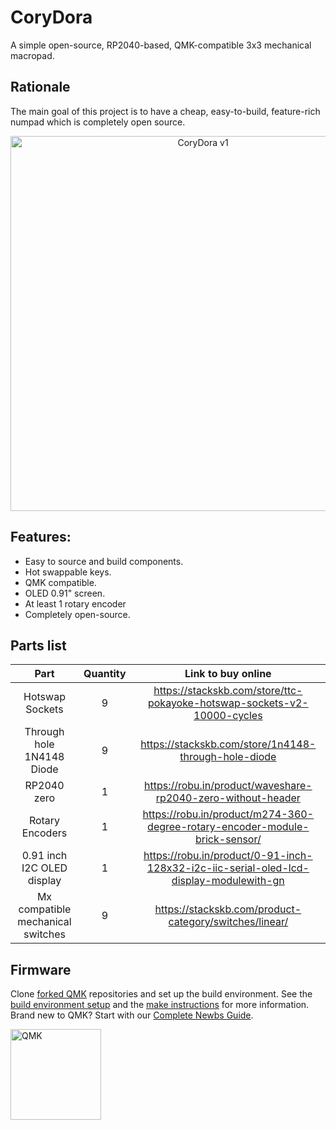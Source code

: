 # CoryDora

A simple open-source, RP2040-based, QMK-compatible 3x3 mechanical macropad.

## Rationale

The main goal of this project is to have a cheap, easy-to-build, feature-rich numpad which is completely open source.

<p align="center">
<img src="img/CoryDora_Real.jpg" alt="CoryDora v1" width="600"/>
</p>

## Features:

- Easy to source and build components.
- Hot swappable keys.
- QMK compatible.
- OLED 0.91" screen.
- At least 1 rotary encoder
- Completely open-source.

## Parts list
**Part**|**Quantity**|**Link to buy online**
:-----:|:-----:|:-----:
 Hotswap Sockets|9|https://stackskb.com/store/ttc-pokayoke-hotswap-sockets-v2-10000-cycles
 Through hole 1N4148 Diode|9|https://stackskb.com/store/1n4148-through-hole-diode
 RP2040 zero|1|https://robu.in/product/waveshare-rp2040-zero-without-header
 Rotary Encoders|1|https://robu.in/product/m274-360-degree-rotary-encoder-module-brick-sensor/
 0.91 inch I2C OLED display|1|https://robu.in/product/0-91-inch-128x32-i2c-iic-serial-oled-lcd-display-modulewith-gn
 Mx compatible mechanical switches|9|https://stackskb.com/product-category/switches/linear/

## Firmware

Clone [forked QMK](https://github.com/balub/qmk_firmware) repositories and set up the build environment. See the [build environment setup](https://docs.qmk.fm/#/getting_started_build_tools) and the [make instructions](https://docs.qmk.fm/#/getting_started_make_guide) for more information. Brand new to QMK? Start with our [Complete Newbs Guide](https://docs.qmk.fm/#/newbs).

<img src="img/qmk-badge-dark.png" alt="QMK" width="145"/>
